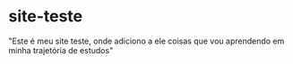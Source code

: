 # site-teste

"Este é meu site teste, onde adiciono a ele coisas que vou aprendendo em minha trajetória de estudos"
